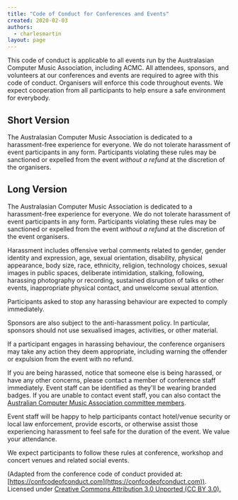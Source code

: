 ```yaml
---
title: "Code of Conduct for Conferences and Events"
created: 2020-02-03
authors: 
  - charlesmartin
layout: page
---
```


This code of conduct is applicable to all events run by the Australasian Computer Music Association, including ACMC. All attendees, sponsors, and volunteers at our conferences and events are required to agree with this code of conduct. Organisers will enforce this code throughout events. We expect cooperation from all participants to help ensure a safe environment for everybody.  

## Short Version

The Australasian Computer Music Association is dedicated to a harassment-free experience for everyone. We do not tolerate harassment of event participants in any form. Participants violating these rules may be sanctioned or expelled from the event _without a refund_ at the discretion of the organisers.

## Long Version  

The Australasian Computer Music Association is dedicated to a harassment-free experience for everyone. We do not tolerate harassment of event participants in any form. Participants violating these rules may be sanctioned or expelled from the event _without a refund_ at the discretion of the event organisers.

Harassment includes offensive verbal comments related to gender, gender identity and expression, age, sexual orientation, disability, physical appearance, body size, race, ethnicity, religion, technology choices, sexual images in public spaces, deliberate intimidation, stalking, following, harassing photography or recording, sustained disruption of talks or other events, inappropriate physical contact, and unwelcome sexual attention.

Participants asked to stop any harassing behaviour are expected to comply immediately.

Sponsors are also subject to the anti-harassment policy. In particular, sponsors should not use sexualised images, activities, or other material.

If a participant engages in harassing behaviour, the conference organisers may take any action they deem appropriate, including warning the offender or expulsion from the event with no refund.

If you are being harassed, notice that someone else is being harassed, or have any other concerns, please contact a member of conference staff immediately. Event staff can be identified as they'll be wearing branded badges. If you are unable to contact event staff, you can also contact the [Australian Computer Music Association committee members](http://computermusic.org.au/committee/).

Event staff will be happy to help participants contact hotel/venue security or local law enforcement, provide escorts, or otherwise assist those experiencing harassment to feel safe for the duration of the event. We value your attendance.

We expect participants to follow these rules at conference, workshop and concert venues and related social events.

(Adapted from the conference code of conduct provided at: [https://confcodeofconduct.com](https://confcodeofconduct.com)). Licensed under [Creative Commons Attribution 3.0 Unported (CC BY 3.0).](https://creativecommons.org/licenses/by/3.0/deed.en_US)

